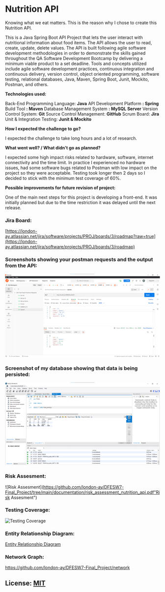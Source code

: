 #  Nutrition API

Knowing what we eat matters. This is the reason why I chose to create this Nutrition API.

This is a Java Spring Boot API Project that lets the user interact with nutritional information about food items. The API allows the user to read, create, update, delete values. 
The API is built following agile software development methodologies in order to demonstrate the skills gained throughout the QA Software Development Bootcamp by delivering a minimum viable product to a set deadline.
Tools and concepts utilized include agile software development practices, continuous integration and continuous delivery, version control, object oriented programming, software testing, relational databases, Java, Maven, Spring Boot, Junit, Mockito, Postman, and others.

**Technologies used:**

Back-End Programming Language: **Java**
API Development Platform **: Spring**
Build Tool **: Maven**
Database Management System **: MySQL Server**
Version Control System: **Git**
Source Control Management: **GitHub**
Scrum Board: **Jira**
Unit & Integration Testing: **Junit & Mockito**

**How I expected the challenge to go?**

I expected the challenge to take long hours and a lot of research.

**What went well? / What didn't go as planned?**

 I expected some high impact risks related to hardware, software, internet connectivity and the time limit. In practice I experienced no hardware issues, had some software bugs related to Postman with low impact on the project so they were acceptable. Testing took longer then 2 days so I decided to stick with the minimum test coverage of 60%.  

**Possible improvements for future revision of project:**

One of the main next steps for this project is developing a front-end. It was initially planned but due to the time restriction it was delayed until the next release. 

### Jira Board:

[https://london-ay.atlassian.net/jira/software/projects/PROJ/boards/3/roadmap?raw=true](https://london-ay.atlassian.net/jira/software/projects/PROJ/boards/3/roadmap)

### Screenshots showing your postman requests and the output from the API:
![Postman Request Example](https://github.com/london-ay/DFESW7-Final_Project/blob/main/documentation/PostmanPutRequestScreenshot.png?raw=true)

### Screenshot of my database showing that data is being persisted:
![Database](https://github.com/london-ay/DFESW7-Final_Project/blob/main/documentation/Database%20Screenshot.png?)

### Risk Assesment:
![Risk Assesment](https://github.com/london-ay/DFESW7-Final_Project/tree/main/documentation/risk_assessment_nutrition_api.pdf"Risk Assesment")

### Testing Coverage:
![Testing Coverage](https://github.com/london-ay/DFESW7-Final_Project/tree/main/documentation/testing-coverage-68.png)

### Entity Relationship Diagram:
[Entity Relationship Diagram](https://github.com/london-ay/DFESW7-Final_Project/tree/main/documentation/ERD%20Diagram.pdf)

### Network Graph:
https://github.com/london-ay/DFESW7-Final_Project/network

## License: [MIT](https://choosealicense.com/licenses/mit/?raw=true)
